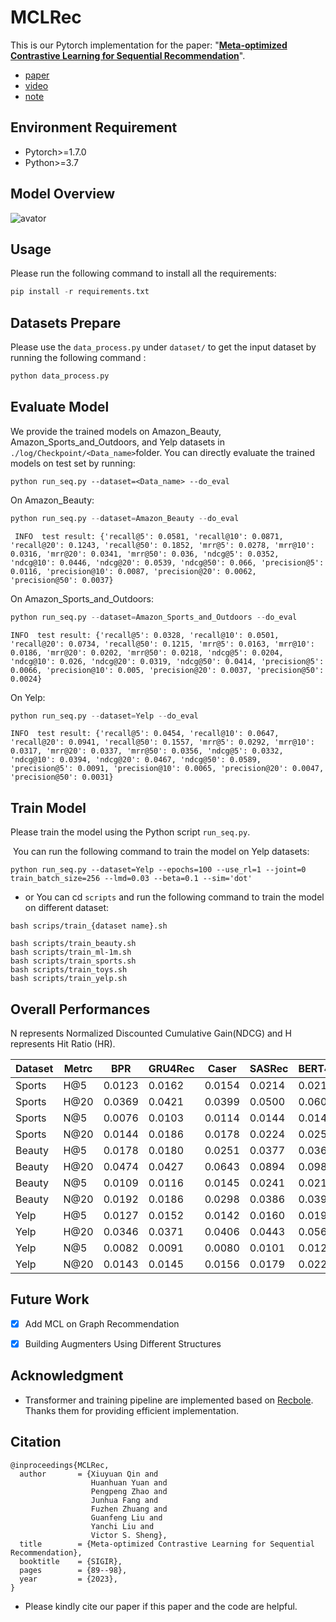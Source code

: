 # MCLRec

This is our Pytorch implementation for the paper: "**[Meta-optimized Contrastive Learning for Sequential Recommendation](https://arxiv.org/pdf/2304.07763v1.pdf)**".
- [paper](https://arxiv.org/pdf/2304.07763v1.pdf)
- [video](https://www.bilibili.com/video/BV1sa4y1F7Jb/?spm_id_from=333.999.list.card_archive.click)
- [note](https://mp.weixin.qq.com/s/6_myRm30U2pz05ay9Kg4vQ)
## Environment  Requirement

* Pytorch>=1.7.0
* Python>=3.7 

## Model Overview

![avator](./pic/model.png)

## Usage

Please run the following command to install all the requirements:  

```python
pip install -r requirements.txt
```

## Datasets Prepare

Please use the `data_process.py` under `dataset/` to  get the input dataset by running the following command :

```python
python data_process.py
```

## Evaluate Model

We provide the trained models on Amazon_Beauty, Amazon_Sports_and_Outdoors, and Yelp datasets in `./log/Checkpoint/<Data_name>`folder. You can directly evaluate the trained models on test set by running:

```
python run_seq.py --dataset=<Data_name> --do_eval
```

On Amazon_Beauty:

```python
python run_seq.py --dataset=Amazon_Beauty --do_eval
```

```
 INFO  test result: {'recall@5': 0.0581, 'recall@10': 0.0871, 'recall@20': 0.1243, 'recall@50': 0.1852, 'mrr@5': 0.0278, 'mrr@10': 0.0316, 'mrr@20': 0.0341, 'mrr@50': 0.036, 'ndcg@5': 0.0352, 'ndcg@10': 0.0446, 'ndcg@20': 0.0539, 'ndcg@50': 0.066, 'precision@5': 0.0116, 'precision@10': 0.0087, 'precision@20': 0.0062, 'precision@50': 0.0037}

```

On Amazon_Sports_and_Outdoors:

```python
python run_seq.py --dataset=Amazon_Sports_and_Outdoors --do_eval
```

```
INFO  test result: {'recall@5': 0.0328, 'recall@10': 0.0501, 'recall@20': 0.0734, 'recall@50': 0.1215, 'mrr@5': 0.0163, 'mrr@10': 0.0186, 'mrr@20': 0.0202, 'mrr@50': 0.0218, 'ndcg@5': 0.0204, 'ndcg@10': 0.026, 'ndcg@20': 0.0319, 'ndcg@50': 0.0414, 'precision@5': 0.0066, 'precision@10': 0.005, 'precision@20': 0.0037, 'precision@50': 0.0024}
```

On Yelp:

```python
python run_seq.py --dataset=Yelp --do_eval
```

```
INFO  test result: {'recall@5': 0.0454, 'recall@10': 0.0647, 'recall@20': 0.0941, 'recall@50': 0.1557, 'mrr@5': 0.0292, 'mrr@10': 0.0317, 'mrr@20': 0.0337, 'mrr@50': 0.0356, 'ndcg@5': 0.0332, 'ndcg@10': 0.0394, 'ndcg@20': 0.0467, 'ndcg@50': 0.0589, 'precision@5': 0.0091, 'precision@10': 0.0065, 'precision@20': 0.0047, 'precision@50': 0.0031}
```

## Train Model

Please train the model using the Python script `run_seq.py`.

​	You can run the following command to train the model on Yelp datasets:

```
python run_seq.py --dataset=Yelp --epochs=100 --use_rl=1 --joint=0 train_batch_size=256 --lmd=0.03 --beta=0.1 --sim='dot'
```

- or
You can cd `scripts` and run the following command to train the model on different dataset:
```
bash scrips/train_{dataset name}.sh

bash scripts/train_beauty.sh
bash scripts/train_ml-1m.sh
bash scripts/train_sports.sh
bash scripts/train_toys.sh
bash scripts/train_yelp.sh
```

## Overall Performances

N represents Normalized Discounted Cumulative Gain(NDCG) and H represents Hit Ratio (HR).

| Dataset | Metrc | BPR    | GRU4Rec | Caser  | SASRec | BERT4Rec | S3Rec  | CL4SRec | CoSeRec | LMA4Rec  | ICLRec | DuoRec   | SRMA     | MCLRec     | Improv. |
| ------- | ----- | ------ | ------- | ------ | ------ | -------- | ------ | ------- | ------- | -------- | ------ | -------- | -------- | ---------- | ------- |
| Sports  | H@5   | 0.0123 | 0.0162  | 0.0154 | 0.0214 | 0.0217   | 0.0121 | 0.0231  | 0.0290  | 0.0297   | 0.0290 | *0.0312* | 0.0299   | **0.0328** | 5.13%   |
| Sports  | H@20  | 0.0369 | 0.0421  | 0.0399 | 0.0500 | 0.0604   | 0.0344 | 0.0557  | 0.0636  | 0.0634   | 0.0646 | *0.0696* | 0.0649   | **0.0734** | 5.46%   |
| Sports  | N@5   | 0.0076 | 0.0103  | 0.0114 | 0.0144 | 0.0143   | 0.0084 | 0.0146  | 0.0196  | 0.0197   | 0.0191 | 0.0192   | *0.0199* | **0.0204** | 2.51%   |
| Sports  | N@20  | 0.0144 | 0.0186  | 0.0178 | 0.0224 | 0.0251   | 0.0146 | 0.0238  | 0.0293  | 0.0293   | 0.0291 | *0.0302* | 0.0297   | **0.0319** | 5.63%   |
| Beauty  | H@5   | 0.0178 | 0.0180  | 0.0251 | 0.0377 | 0.0360   | 0.0189 | 0.0401  | 0.0504  | 0.0511   | 0.0500 | *0.0559* | 0.0503   | **0.0581** | 3.94%   |
| Beauty  | H@20  | 0.0474 | 0.0427  | 0.0643 | 0.0894 | 0.0984   | 0.0487 | 0.0974  | 0.1034  | 0.1047   | 0.1058 | *0.1193* | 0.1025   | **0.1243** | 4.19%   |
| Beauty  | N@5   | 0.0109 | 0.0116  | 0.0145 | 0.0241 | 0.0216   | 0.0115 | 0.0268  | 0.0339  | *0.0342* | 0.0326 | 0.0340   | 0.0318   | **0.0352** | 2.92%   |
| Beauty  | N@20  | 0.0192 | 0.0186  | 0.0298 | 0.0386 | 0.0391   | 0.0198 | 0.0428  | 0.0487  | 0.0493   | 0.0483 | *0.0518* | 0.0474   | **0.0539** | 4.05%   |
| Yelp    | H@5   | 0.0127 | 0.0152  | 0.0142 | 0.0160 | 0.0196   | 0.0101 | 0.0227  | 0.0241  | 0.0233   | 0.0239 | *0.0429* | 0.0243   | **0.0454** | 5.83%   |
| Yelp    | H@20  | 0.0346 | 0.0371  | 0.0406 | 0.0443 | 0.0564   | 0.0314 | 0.0623  | 0.0649  | 0.0636   | 0.0659 | *0.0868* | 0.0646   | **0.0941** | 8.41%   |
| Yelp    | N@5   | 0.0082 | 0.0091  | 0.0080 | 0.0101 | 0.0121   | 0.0068 | 0.0143  | 0.0151  | 0.0147   | 0.0152 | *0.0324* | 0.0154   | **0.0332** | 2.47%   |
| Yelp    | N@20  | 0.0143 | 0.0145  | 0.0156 | 0.0179 | 0.0223   | 0.0127 | 0.0254  | 0.0263  | 0.0258   | 0.0270 | *0.0447* | 0.0266   | **0.0467** | 4.47%   |

## Future Work
- [x] Add MCL on Graph Recommendation
- [x] Building Augmenters Using Different Structures


## Acknowledgment

- Transformer and training pipeline are implemented based on [Recbole](https://github.com/RUCAIBox/RecBole). Thanks them for providing efficient implementation.

## Citation

```
@inproceedings{MCLRec,
  author       = {Xiuyuan Qin and
                  Huanhuan Yuan and
                  Pengpeng Zhao and
                  Junhua Fang and
                  Fuzhen Zhuang and
                  Guanfeng Liu and
                  Yanchi Liu and
                  Victor S. Sheng},
  title        = {Meta-optimized Contrastive Learning for Sequential Recommendation},
  booktitle    = {SIGIR},
  pages        = {89--98},
  year         = {2023},
}
```
- Please kindly cite our paper if this paper and the code are helpful. 
